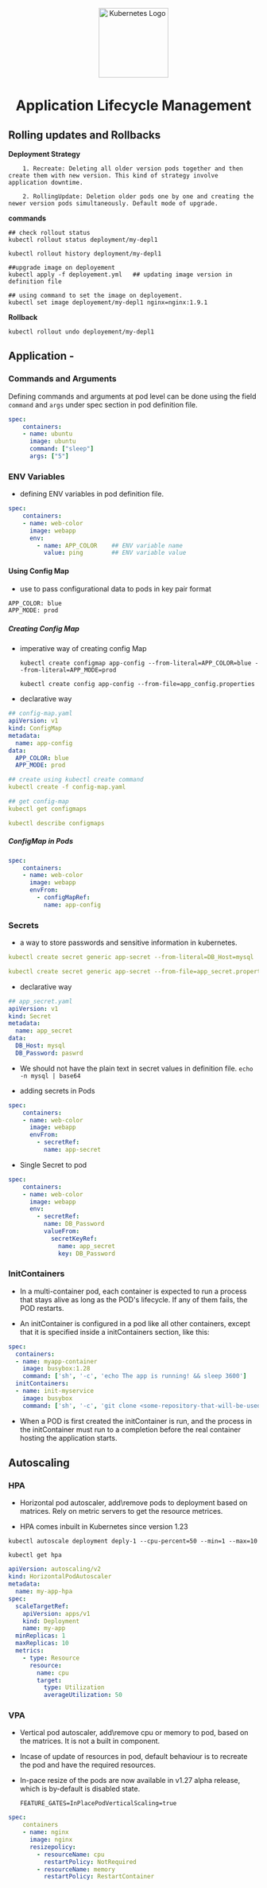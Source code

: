 <p align="center">
  <img src="https://raw.githubusercontent.com/kubernetes/kubernetes/master/logo/logo.svg"
       alt="Kubernetes Logo" width="140">
</p>

<h1 align="center">Application Lifecycle Management</h1>

## Rolling updates and Rollbacks

**Deployment Strategy**
```
    1. Recreate: Deleting all older version pods together and then create them with new version. This kind of strategy involve application downtime.

    2. RollingUpdate: Deletion older pods one by one and creating the newer version pods simultaneously. Default mode of upgrade.
```

**commands**

```
## check rollout status
kubectl rollout status deployment/my-depl1

kubectl rollout history deployment/my-depl1

##upgrade image on deployement
kubectl apply -f deployement.yml   ## updating image version in definition file

## using command to set the image on deployement.
kubectl set image deployement/my-depl1 nginx=nginx:1.9.1
```

**Rollback**

`kubectl rollout undo deployement/my-depl1`


## Application - 

### Commands and Arguments

Defining commands and arguments at pod level can be done using the field `command` and `args` under spec section in pod definition file.

```yaml
spec:
    containers:
    - name: ubuntu
      image: ubuntu
      command: ["sleep"]
      args: ["5"]
```

### ENV Variables
- defining ENV variables in pod definition file.
```yaml
spec:
    containers:
    - name: web-color
      image: webapp
      env:
        - name: APP_COLOR    ## ENV variable name
          value: ping        ## ENV variable value
```

#### Using Config Map

- use to pass configurational data to pods in key pair format

```bash
APP_COLOR: blue
APP_MODE: prod
```
##### Creating Config Map

- imperative way of creating config Map

  `kubectl create configmap app-config --from-literal=APP_COLOR=blue --from-literal=APP_MODE=prod`

  `kubectl create config app-config --from-file=app_config.properties`

- declarative way
```yaml
## config-map.yaml
apiVersion: v1
kind: ConfigMap
metadata:
  name: app-config
data:
  APP_COLOR: blue
  APP_MODE: prod

## create using kubectl create command
kubectl create -f config-map.yaml

## get config-map
kubectl get configmaps

kubectl describe configmaps
```

##### ConfigMap in Pods

```yaml
spec:
    containers:
    - name: web-color
      image: webapp
      envFrom: 
        - configMapRef:
          name: app-config
```
### Secrets

- a way to store passwords and sensitive information in kubernetes.

```yaml
kubectl create secret generic app-secret --from-literal=DB_Host=mysql

kubectl create secret generic app-secret --from-file=app_secret.properties
```

- declarative way
```yaml
## app_secret.yaml
apiVersion: v1
kind: Secret
metadata:
  name: app_secret
data:
  DB_Host: mysql
  DB_Password: paswrd
```

- We should not have the plain text in secret values in definition file. 
  `echo -n mysql | base64`

- adding secrets in Pods
```yaml
spec:
    containers:
    - name: web-color
      image: webapp
      envFrom: 
        - secretRef:
          name: app-secret
```

- Single Secret to pod

```yaml
spec:
    containers:
    - name: web-color
      image: webapp
      env: 
        - secretRef:
          name: DB_Password
          valueFrom:
            secretKeyRef:
              name: app_secret
              key: DB_Password
```

### InitContainers

- In a multi-container pod, each container is expected to run a process that stays alive as long as the POD's lifecycle. If any of them fails, the POD restarts.

- An initContainer is configured in a pod like all other containers, except that it is specified inside a initContainers section,  like this:

```yaml
spec:
  containers:
  - name: myapp-container
    image: busybox:1.28
    command: ['sh', '-c', 'echo The app is running! && sleep 3600']
  initContainers:
  - name: init-myservice
    image: busybox
    command: ['sh', '-c', 'git clone <some-repository-that-will-be-used-by-application> ; done;']
```

- When a POD is first created the initContainer is run, and the process in the initContainer must run to a completion before the real container hosting the application starts. 

## Autoscaling

### HPA

- Horizontal pod autoscaler, add\remove pods to deployment based on matrices. Rely on metric servers to get the resource metrices.

- HPA comes inbuilt in Kubernetes since version 1.23


`kubectl autoscale deployment deply-1 --cpu-percent=50 --min=1 --max=10`

`kubectl get hpa`

```yaml
apiVersion: autoscaling/v2
kind: HorizontalPodAutoscaler
metadata:
  name: my-app-hpa
spec:
  scaleTargetRef:
    apiVersion: apps/v1
    kind: Deployment
    name: my-app
  minReplicas: 1
  maxReplicas: 10
  metrics:
    - type: Resource
      resource:
        name: cpu
        target:
          type: Utilization
          averageUtilization: 50
```

### VPA 

- Vertical pod autoscaler, add\remove cpu or memory to pod, based on the matrices. It is not a built in component.

- Incase of update of resources in pod, default behaviour is to recreate the pod and have the required resources.

- In-pace resize of the pods are now available in v1.27 alpha release, which is by-default is disabled state.



    `FEATURE_GATES=InPlacePodVerticalScaling=true`

```yaml
spec:
    containers
    - name: nginx
      image: nginx
      resizepolicy:
        - resourceName: cpu
          restartPolicy: NotRequired
        - resourceName: memory
          restartPolicy: RestartContainer
```


